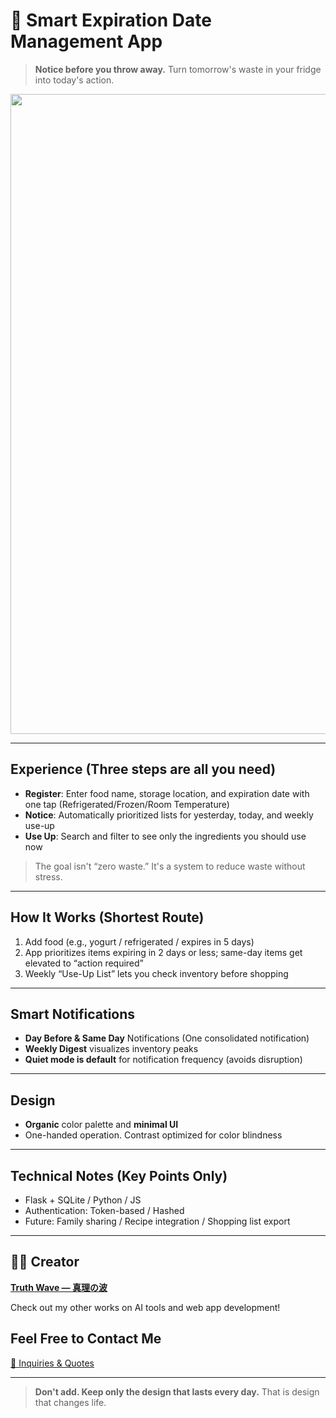 # 🥦 Smart Expiration Date Management App

> **Notice before you throw away.**
> Turn tomorrow's waste in your fridge into today's action.

<p align="center">
<img width="1536" height="1024" alt="賞味期限 (2)" src="https://github.com/user-attachments/assets/32956cb1-a20f-4139-8211-d70179495458" />
</p>

---

## Experience (Three steps are all you need)

- **Register**: Enter food name, storage location, and expiration date with one tap (Refrigerated/Frozen/Room Temperature)
- **Notice**: Automatically prioritized lists for yesterday, today, and weekly use-up
- **Use Up**: Search and filter to see only the ingredients you should use now
> The goal isn't “zero waste.” It's a system to reduce waste without stress.

---

## How It Works (Shortest Route)

1. Add food (e.g., yogurt / refrigerated / expires in 5 days)<br>
2. App prioritizes items expiring in 2 days or less; same-day items get elevated to “action required”<br>
3. Weekly “Use-Up List” lets you check inventory before shopping

---

## Smart Notifications

- **Day Before & Same Day** Notifications (One consolidated notification)
- **Weekly Digest** visualizes inventory peaks
- **Quiet mode is default** for notification frequency (avoids disruption)

---

## Design

- **Organic** color palette and **minimal UI**
- One-handed operation. Contrast optimized for color blindness

---

## Technical Notes (Key Points Only)

- Flask + SQLite / Python / JS
- Authentication: Token-based / Hashed
- Future: Family sharing / Recipe integration / Shopping list export

---

## 🧑‍💻 Creator

**[Truth Wave ― 真理の波](https://github.com/truthwave)**  

Check out my other works on AI tools and web app development!

## Feel Free to Contact Me
[📩 Inquiries & Quotes](mailto:realmadrid71214591@gmail.com)

---

> **Don't add. Keep only the design that lasts every day.**
> That is design that changes life.
